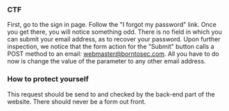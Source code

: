 ### CTF

First, go to the sign in page. Follow the "I forgot my password" link. Once you get there, you will notice something odd. There is no field in which you can submit your email address, as to recover your password. Upon further inspection, we notice that the form action for the "Submit" button calls a POST method to an email: webmaster@borntosec.com. All you have to do now is change the value of the parameter to any other email address.

### How to protect yourself

This request should be send to and checked by the back-end part of the website. There should never be a form out front.
